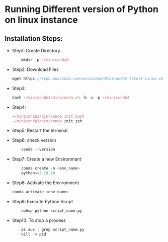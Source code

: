 # Running Different version of Python on linux instance

## Installation Steps:

- Step1: Create Directory.
    ```javascript
        mkdir -p ~/miniconda3
    ```
- Step2: Download Files

    ```javascript  
    wget https://repo.anaconda.com/miniconda/Miniconda3-latest-Linux-x86_64.sh -O ~/miniconda3/miniconda.sh

    ```

- Step3:
    ```javascript
    bash ~/miniconda3/miniconda.sh -b -u -p ~/miniconda3
    ```

- Step4:
    ```javascript
    ~/miniconda3/bin/conda init bash
    ~/miniconda3/bin/conda init zsh
    ```

- Step5: Restart the terminal

- Step6: check version
    ```javascript
        conda --version
    ```

- Step7: Create a new Environmant
    ```python
        conda create -n <env_name>
        python==3.10.10

    ```

- Step8: Activate the Environment

    ```python
    conda activate <env_name>
    ```

- Step9: Execute Python Script
    ```python 
        nohup python script_name.py
    ```
- Step10: To stop a process

    ```python
        ps aux | grep script_name.py 
        kill -9 pid 
    ```
